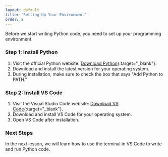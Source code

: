 ```yaml
---
layout: default
title: "Setting Up Your Environment"
order: 2
---
```


Before we start writing Python code, you need to set up your programming environment.

### Step 1: Install Python

1. Visit the official Python website: [Download Python](https://www.python.org/downloads/){:target="_blank"}.
2. Download and install the latest version for your operating system.
3. During installation, make sure to check the box that says "Add Python to PATH."

### Step 2: Install VS Code

1. Visit the Visual Studio Code website: [Download VS Code](https://code.visualstudio.com/Download){:target="_blank"}.
2. Download and install VS Code for your operating system.
3. Open VS Code after installation.

### Next Steps

In the next lesson, we will learn how to use the terminal in VS Code to write and run Python code.